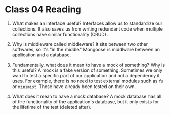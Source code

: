 # Class 04 Reading

1. What makes an interface useful?
   Interfaces allow us to standardize our collections. It also saves us from writing redundant code when multiple collections have similar functionality (CRUD).

2. Why is middleware called middleware?
   It sits between two other softwares, so it's "in the middle." Mongoose is middlware between an application and a database.

3. Fundamentally, what does it mean to have a mock of something? Why is this useful?
   A mock is a fake version of something. Sometimes we only want to test a specific part of our application and not a dependency it uses. For example, there is no need to test external modules such as `fs` or `minimist`. Those have already been tested on their own.

4. What does it mean to have a mock database?
   A mock database has all of the functionality of the application's database, but it only exists for the lifetime of the test (deleted after).
